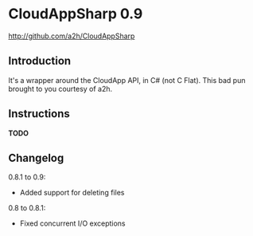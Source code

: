 CloudAppSharp 0.9
=================

http://github.com/a2h/CloudAppSharp

Introduction
------------

It's a wrapper around the CloudApp API, in C# (not C Flat). This bad pun brought to you courtesy of a2h.

Instructions
------------

**TODO**

Changelog
---------

0.8.1 to 0.9:

* Added support for deleting files

0.8 to 0.8.1:

* Fixed concurrent I/O exceptions